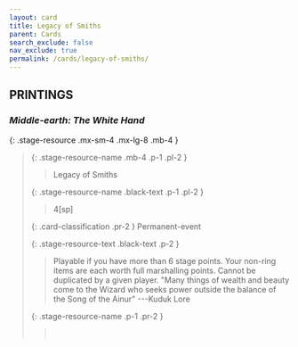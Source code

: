 ```yaml
---
layout: card
title: Legacy of Smiths
parent: Cards
search_exclude: false
nav_exclude: true
permalink: /cards/legacy-of-smiths/
---
```


## PRINTINGS


### _Middle-earth: The White Hand_

{: .stage-resource .mx-sm-4 .mx-lg-8 .mb-4 }
> {: .stage-resource-name .mb-4 .p-1 .pl-2 }
> > <div class="card-mp"></div>
> > <div class="card-name">Legacy of Smiths</div>
>
> {: .stage-resource-name .black-text .p-1 .pl-2 }
> > 4[sp]
>
> {: .card-classification .pr-2 }
> Permanent-event
>
> {: .stage-resource-text .black-text .p-2 }
> > Playable if you have more than 6 stage points. Your non-ring items are each worth full marshalling points. Cannot be duplicated by a given player.  "Many things of wealth and beauty come to the Wizard who seeks power outside the balance of the Song of the Ainur" ---Kuduk Lore 
> 
> {: .stage-resource-name .p-1 .pr-2 }
> > <div class="card-shield"></div>
> > <div class="card-corruption">&nbsp;</div>
